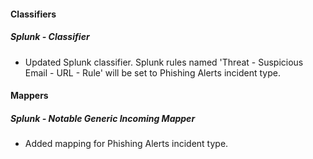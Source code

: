
#### Classifiers
##### Splunk - Classifier
- Updated Splunk classifier. Splunk rules named 'Threat - Suspicious Email - URL - Rule' will be set to Phishing Alerts incident type.

#### Mappers
##### Splunk - Notable Generic Incoming Mapper
- Added mapping for Phishing Alerts incident type.
